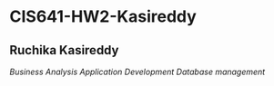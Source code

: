 # CIS641-HW2-Kasireddy
## Ruchika Kasireddy
_Business Analysis_
_Application Development_
_Database management_
